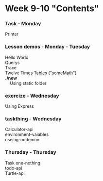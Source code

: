 # Week 9-10 "Contents"  
### Task - Monday  
Printer  
### Lesson demos - Monday - Tuesday  
Hello World  
Querys  
Trace  
Twelve Times Tables ("someMath")  
**./new**  
&nbsp;&nbsp;&nbsp;&nbsp;Using static folder  
### exercize - Wednesday  
Using Express  
### taskthing - Wednesday  
Calculator-api  
environment-vaiables  
useing-nodemon
### Thursday - Thursday  
Task one-nothing  
todo-api  
Turtle-api  
